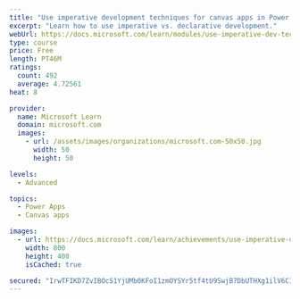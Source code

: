 ```yaml
---
title: "Use imperative development techniques for canvas apps in Power Apps"
excerpt: "Learn how to use imperative vs. declarative development."
webUrl: https://docs.microsoft.com/learn/modules/use-imperative-dev-techniques-powerapps-canvas-app/
type: course
price: Free
length: PT46M
ratings:
  count: 492
  average: 4.72561
heat: 8

provider:
  name: Microsoft Learn
  domain: microsoft.com
  images:
    - url: /assets/images/organizations/microsoft.com-50x50.jpg
      width: 50
      height: 50

levels:
  - Advanced

topics:
  - Power Apps
  - Canvas apps

images:
  - url: https://docs.microsoft.com/learn/achievements/use-imperative-dev-techniques-social.png
    width: 800
    height: 400
    isCached: true

secured: "IrwTFIKD7ZvIBOcS1YjUMb0KFoI1zmOYSYr5tf4tU9SwjB7DbUTHXg1ilV6CI1uuAVQGSJicjc5EtGF3hLISktQTl2W+5psb/V5JaI+KHD1IE3W7EJRFEGi/uJ555eSwEK4eVkxuTuL0Z/JcPh4zWZFJk5VKMamvjs/rhF3QnO9ObbfmhOOvvYyITStbCrU/Q85KHbByAvZj1iRQqfTMFCbUVxT6WRWwl3cwTN/kRZHBnx7LTuHrP4G3GqyejH/du2DamJ0Ol9NOCceifoEzsuWrmUSNSRMocxyq1xZ2RZ+9Ti7d/Re8pn31Vma7b6u0D22DLQu9YOtzv7h3VdkLi1CAI0Zcf6EuMVK/wklJiUtMo0ZXnF8+C3X3RBVQ6ud2/USUH5f5yEMaPbiyskTFEZw7/va3UaxKOnpxDFYmELo=;YW3yJHL+xq8U+fKqRSMHPA=="
---
```


